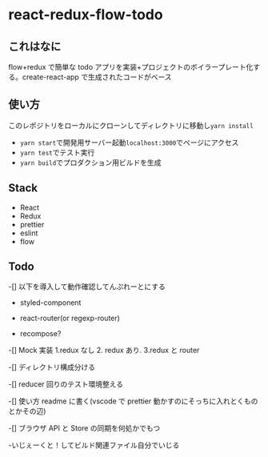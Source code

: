 # react-redux-flow-todo

## これはなに

flow+redux で簡単な todo アプリを実装+プロジェクトのボイラープレート化する。create-react-app で生成されたコードがベース

## 使い方

このレポジトリをローカルにクローンしてディレクトリに移動し`yarn install`

* `yarn start`で開発用サーバー起動`localhost:3000`でページにアクセス
* `yarn test`でテスト実行
* `yarn build`でプロダクション用ビルドを生成

## Stack

* React
* Redux
* prettier
* eslint
* flow

## Todo

-[] 以下を導入して動作確認してんぷれーとにする

* styled-component

* react-router(or regexp-router)

* recompose?

-[] Mock 実装 1.redux なし 2. redux あり. 3.redux と router

-[] ディレクトリ構成分ける

-[] reducer 回りのテスト環境整える

-[] 使い方 readme に書く(vscode で prettier 動かすのにそっちに入れとくものとかその辺)

-[] ブラウザ API と Store の同期を何処かでもつ

-[](優先度:低)いじぇーくと！してビルド関連ファイル自分でいじる
